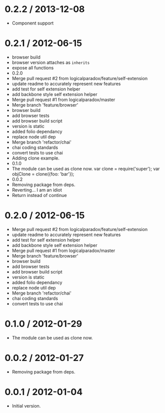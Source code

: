 
0.2.2 / 2013-12-08
==================

  * Component support

0.2.1 / 2012-06-15
==================

  * browser build
  * browser version attaches as `inherits`
  * expose all functions
  * 0.2.0
  * Merge pull request #2 from logicalparadox/feature/self-extension
  * update readme to accurately represent new features
  * add test for self extension helper
  * add backbone style self extension helper
  * Merge pull request #1 from logicalparadox/master
  * Merge branch 'feature/browser'
  * browser build
  * add browser tests
  * add browser build script
  * version is static
  * added folio dependancy
  * replace node util dep
  * Merge branch 'refactor/chai'
  * chai coding standards
  * convert tests to use chai
  * Adding clone example.
  * 0.1.0
  * The module can be used as clone now. var clone = require('super'); var objClone = clone({foo: 'bar'});
  * 0.0.2
  * Removing package from deps.
  * Reverting... I am an idiot
  * Return instead of continue

0.2.0 / 2012-06-15
==================

  * Merge pull request #2 from logicalparadox/feature/self-extension
  * update readme to accurately represent new features
  * add test for self extension helper
  * add backbone style self extension helper
  * Merge pull request #1 from logicalparadox/master
  * Merge branch 'feature/browser'
  * browser build
  * add browser tests
  * add browser build script
  * version is static
  * added folio dependancy
  * replace node util dep
  * Merge branch 'refactor/chai'
  * chai coding standards
  * convert tests to use chai

0.1.0 / 2012-01-29
==================

  * The module can be used as clone now.

0.0.2 / 2012-01-27
==================

  * Removing package from deps.

0.0.1 / 2012-01-04
==================

  * Initial version.
